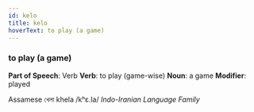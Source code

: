 ```yaml
---
id: kelo
title: kelo
hoverText: to play (a game)
---
```


### to play (a game)

**Part of Speech**: Verb
**Verb**: to play (game-wise)
**Noun**: a game
**Modifier**: played

Assamese খেলা khela /kʰɛ.la/
*Indo-Iranian Language Family*